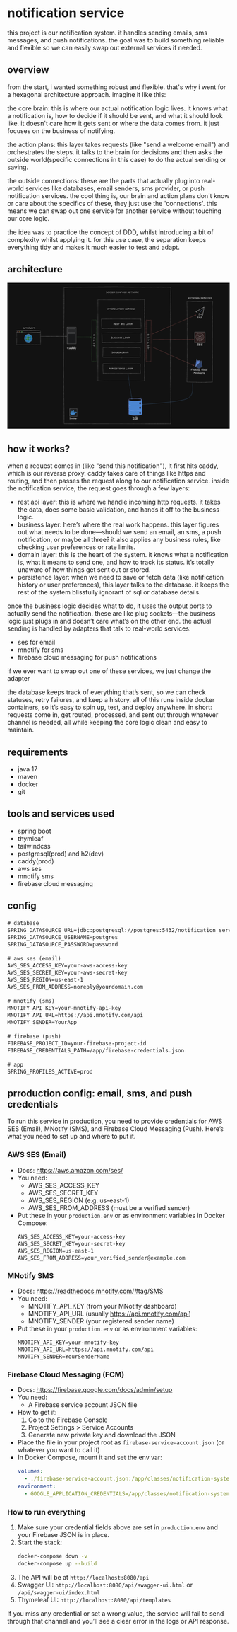# notification service 
this project is our notification system. it handles sending emails, sms messages, and push notifications. the goal was to build something reliable and flexible so we can easily swap out external services if needed.

## overview
from the start, i wanted something robust and flexible. that's why i went for a hexagonal architecture approach. imagine it like this:

the core brain: this is where our actual notification logic lives. it knows what a notification is, how to decide if it should be sent, and what it should look like. it doesn't care how it gets sent or where the data comes from. it just focuses on the business of notifying.

the action plans: this layer takes requests (like "send a welcome email") and orchestrates the steps. it talks to the brain for decisions and then asks the outside world(specific connections in this case) to do the actual sending or saving.

the outside connections: these are the parts that actually plug into real-world services like databases, email senders, sms provider, or push notification services. the cool thing is, our brain and action plans don't know or care about the specifics of these, they just use the 'connections'. this means we can swap out one service for another service without touching our core logic.

the idea was to practice the concept of DDD, whilst introducing a bit of complexity whilst applying it. for this use case, the separation keeps everything tidy and makes it much easier to test and adapt.

## architecture
![Notification Service Architecture](design.png)

## how it works?
when a request comes in (like "send this notification"), it first hits caddy, which is our reverse proxy. caddy takes care of things like https and routing, and then passes the request along to our notification service.
inside the notification service, the request goes through a few layers:
- rest api layer: this is where we handle incoming http requests. it takes the data, does some basic validation, and hands it off to the business logic.
- business layer: here’s where the real work happens. this layer figures out what needs to be done—should we send an email, an sms, a push notification, or maybe all three? it also applies any business rules, like checking user preferences or rate limits.
- domain layer: this is the heart of the system. it knows what a notification is, what it means to send one, and how to track its status. it’s totally unaware of how things get sent out or stored.
- persistence layer: when we need to save or fetch data (like notification history or user preferences), this layer talks to the database. it keeps the rest of the system blissfully ignorant of sql or database details.

once the business logic decides what to do, it uses the output ports to actually send the notification. these are like plug sockets—the business logic just plugs in and doesn’t care what’s on the other end. the actual sending is handled by adapters that talk to real-world services:
- ses for email
- mnotify for sms
- firebase cloud messaging for push notifications

if we ever want to swap out one of these services, we just change the adapter

the database keeps track of everything that’s sent, so we can check statuses, retry failures, and keep a history.
all of this runs inside docker containers, so it’s easy to spin up, test, and deploy anywhere.
in short:
requests come in, get routed, processed, and sent out through whatever channel is needed, all while keeping the core logic clean and easy to maintain.


## requirements
- java 17
- maven
- docker
- git

## tools and services used
- spring boot
- thymleaf
- tailwindcss
- postgresql(prod) and h2(dev)
- caddy(prod)
- aws ses
- mnotify sms
- firebase cloud messaging


## config
```
# database
SPRING_DATASOURCE_URL=jdbc:postgresql://postgres:5432/notification_service
SPRING_DATASOURCE_USERNAME=postgres
SPRING_DATASOURCE_PASSWORD=password

# aws ses (email)
AWS_SES_ACCESS_KEY=your-aws-access-key
AWS_SES_SECRET_KEY=your-aws-secret-key
AWS_SES_REGION=us-east-1
AWS_SES_FROM_ADDRESS=noreply@yourdomain.com

# mnotify (sms)
MNOTIFY_API_KEY=your-mnotify-api-key
MNOTIFY_API_URL=https://api.mnotify.com/api
MNOTIFY_SENDER=YourApp

# firebase (push)
FIREBASE_PROJECT_ID=your-firebase-project-id
FIREBASE_CREDENTIALS_PATH=/app/firebase-credentials.json

# app
SPRING_PROFILES_ACTIVE=prod
```

## prroduction config: email, sms, and push credentials

To run this service in production, you need to provide credentials for AWS SES (Email), MNotify (SMS), and Firebase Cloud Messaging (Push). Here’s what you need to set up and where to put it.

### AWS SES (Email)
- Docs: https://aws.amazon.com/ses/
- You need:
  - AWS_SES_ACCESS_KEY
  - AWS_SES_SECRET_KEY
  - AWS_SES_REGION (e.g. us-east-1)
  - AWS_SES_FROM_ADDRESS (must be a verified sender)
- Put these in your `production.env` or as environment variables in Docker Compose:
  ```env
  AWS_SES_ACCESS_KEY=your-access-key
  AWS_SES_SECRET_KEY=your-secret-key
  AWS_SES_REGION=us-east-1
  AWS_SES_FROM_ADDRESS=your_verified_sender@example.com
  ```

### MNotify SMS
- Docs: https://readthedocs.mnotify.com/#tag/SMS
- You need:
  - MNOTIFY_API_KEY (from your MNotify dashboard)
  - MNOTIFY_API_URL (usually https://api.mnotify.com/api)
  - MNOTIFY_SENDER (your registered sender name)
- Put these in your `production.env` or as environment variables:
  ```env
  MNOTIFY_API_KEY=your-mnotify-key
  MNOTIFY_API_URL=https://api.mnotify.com/api
  MNOTIFY_SENDER=YourSenderName
  ```

### Firebase Cloud Messaging (FCM)
- Docs: https://firebase.google.com/docs/admin/setup
- You need:
  - A Firebase service account JSON file
- How to get it:
  1. Go to the Firebase Console
  2. Project Settings > Service Accounts
  3. Generate new private key and download the JSON
- Place the file in your project root as `firebase-service-account.json` (or whatever you want to call it)
- In Docker Compose, mount it and set the env var:
  ```yaml
  volumes:
    - ./firebase-service-account.json:/app/classes/notification-system.json:ro
  environment:
    - GOOGLE_APPLICATION_CREDENTIALS=/app/classes/notification-system.json
  ```

### How to run everything
1. Make sure your credential fields above are set in `production.env` and your Firebase JSON is in place.
2. Start the stack:
   ```sh
   docker-compose down -v
   docker-compose up --build
   ```
3. The API will be at `http://localhost:8080/api`
4. Swagger UI: `http://localhost:8080/api/swagger-ui.html` or `/api/swagger-ui/index.html`
5. Thymeleaf UI: `http://localhost:8080/api/templates`

If you miss any credential or set a wrong value, the service will fail to send through that channel and you’ll see a clear error in the logs or API response.




